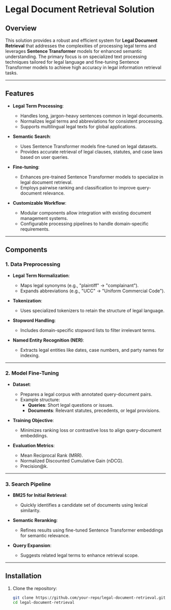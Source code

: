 # Legal Document Retrieval Solution

## Overview

This solution provides a robust and efficient system for **Legal Document Retrieval** that addresses the complexities of processing legal terms and leverages **Sentence Transformer** models for enhanced semantic understanding. The primary focus is on specialized text processing techniques tailored for legal language and fine-tuning Sentence Transformer models to achieve high accuracy in legal information retrieval tasks.

---

## Features

- **Legal Term Processing**:
  - Handles long, jargon-heavy sentences common in legal documents.
  - Normalizes legal terms and abbreviations for consistent processing.
  - Supports multilingual legal texts for global applications.

- **Semantic Search**:
  - Uses Sentence Transformer models fine-tuned on legal datasets.
  - Provides accurate retrieval of legal clauses, statutes, and case laws based on user queries.

- **Fine-tuning**:
  - Enhances pre-trained Sentence Transformer models to specialize in legal document retrieval.
  - Employs pairwise ranking and classification to improve query-document relevance.

- **Customizable Workflow**:
  - Modular components allow integration with existing document management systems.
  - Configurable processing pipelines to handle domain-specific requirements.

---

## Components

### 1. Data Preprocessing

- **Legal Term Normalization**:
  - Maps legal synonyms (e.g., "plaintiff" → "complainant").
  - Expands abbreviations (e.g., "UCC" → "Uniform Commercial Code").

- **Tokenization**:
  - Uses specialized tokenizers to retain the structure of legal language.

- **Stopword Handling**:
  - Includes domain-specific stopword lists to filter irrelevant terms.

- **Named Entity Recognition (NER)**:
  - Extracts legal entities like dates, case numbers, and party names for indexing.

---

### 2. Model Fine-Tuning

- **Dataset**:
  - Prepares a legal corpus with annotated query-document pairs.
  - Example structure:
    - **Queries**: Short legal questions or issues.
    - **Documents**: Relevant statutes, precedents, or legal provisions.

- **Training Objective**:
  - Minimizes ranking loss or contrastive loss to align query-document embeddings.

- **Evaluation Metrics**:
  - Mean Reciprocal Rank (MRR).
  - Normalized Discounted Cumulative Gain (nDCG).
  - Precision@k.

---

### 3. Search Pipeline

- **BM25 for Initial Retrieval**:
  - Quickly identifies a candidate set of documents using lexical similarity.
  
- **Semantic Reranking**:
  - Refines results using fine-tuned Sentence Transformer embeddings for semantic relevance.

- **Query Expansion**:
  - Suggests related legal terms to enhance retrieval scope.

---

## Installation

1. Clone the repository:
   ```bash
   git clone https://github.com/your-repo/legal-document-retrieval.git
   cd legal-document-retrieval
